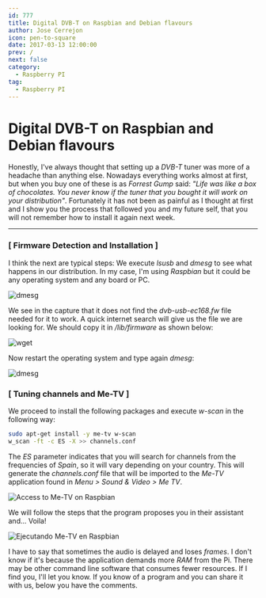 ```yaml
---
id: 777
title: Digital DVB-T on Raspbian and Debian flavours
author: Jose Cerrejon
icon: pen-to-square
date: 2017-03-13 12:00:00
prev: /
next: false
category:
  - Raspberry PI
tag:
  - Raspberry PI
---
```


# Digital DVB-T on Raspbian and Debian flavours

Honestly, I've always thought that setting up a *DVB-T* tuner was more of a headache than anything else. Nowadays everything works almost at first, but when you buy one of these is as *Forrest Gump* said: *"Life was like a box of chocolates. You never know if the tuner that you bought it will work on your distribution"*. Fortunately it has not been as painful as I thought at first and I show you the process that followed you and my future self, that you will not remember how to install it again next week.
- - -
###  [ Firmware Detection and Installation ]

I think the next are typical steps: We execute *lsusb* and *dmesg* to see what happens in our distribution. In my case, I'm using *Raspbian* but it could be any operating system and any board or PC.

![dmesg](/images/2017/03/dvbt_cap_01.png)

We see in the capture that it does not find the *dvb-usb-ec168.fw* file needed for it to work. A quick internet search will give us the file we are looking for. We should copy it in */lib/firmware* as shown below:

![wget](/images/2017/03/dvbt_cap_03.png)

Now restart the operating system and type again *dmesg*:

![dmesg](/images/2017/03/dvbt_cap_04.png)

###  [ Tuning channels and Me-TV ]

We proceed to install the following packages and execute *w-scan* in the following way:

```bash
sudo apt-get install -y me-tv w-scan
w_scan -ft -c ES -X >> channels.conf
```

The *ES* parameter indicates that you will search for channels from the frequencies of *Spain*, so it will vary depending on your country. This will generate the *channels.conf* file that will be imported to the *Me-TV* application found in *Menu > Sound & Video > Me TV*.

![Access to Me-TV on Raspbian](/images/2017/03/dvbt_cap_06.png "Access to Me-TV on Raspbian")

We will follow the steps that the program proposes you in their assistant and... Voila!

![Ejecutando Me-TV en Raspbian](/images/2017/03/dvbt_cap_07.png "Ejecutando Me-TV en Raspbian")

I have to say that sometimes the audio is delayed and loses *frames*. I don't know if it's because the application demands more *RAM* from the Pi. There may be other command line software that consumes fewer resources. If I find you, I'll let you know. If you know of a program and you can share it with us, below you have the comments.